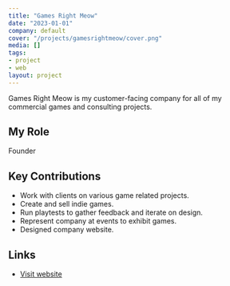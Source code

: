 ```yaml
---
title: "Games Right Meow"
date: "2023-01-01"
company: default
cover: "/projects/gamesrightmeow/cover.png"
media: []
tags:
- project
- web
layout: project
---
```


Games Right Meow is my customer-facing company for all of my commercial games and consulting projects.

## My Role
Founder

## Key Contributions
* Work with clients on various game related projects.
* Create and sell indie games.
* Run playtests to gather feedback and iterate on design.
* Represent company at events to exhibit games.
* Designed company website.

## Links
* [Visit website](http://gamesrightmeow.com)